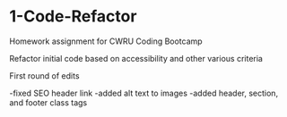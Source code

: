 # 1-Code-Refactor

Homework assignment for CWRU Coding Bootcamp 

Refactor initial code based on accessibility and other various criteria

First round of edits 

-fixed SEO header link 
-added alt text to images
-added header, section, and footer class tags